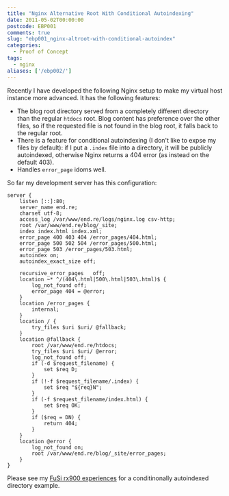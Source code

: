 ```yaml
---
title: "Nginx Alternative Root With Conditional Autoindexing"
date: 2011-05-02T00:00:00
postcode: EBP001
comments: true
slug: "ebp001_nginx-altroot-with-conditional-autoindex"
categories:
  - Proof of Concept
tags:
  - nginx
aliases: ['/ebp002/']
---
```


Recently I have developed the following Nginx setup to make my virtual host instance more advanced. It has the following features:

- The blog root directory served from a completely different directory than the regular `htdocs` root. Blog content has preference over the other files, so if the requested file is not found in the blog root, it falls back to the regular root.
- There is a feature for conditional autoindexing (I don't like to expse my files by default): if I put a `.index` file into a directory, it will be publicly autoindexed, otherwise Nginx returns a 404 error (as instead on the default 403).
- Handles `error_page` idoms well.

<!--more-->

So far my development server has this configuration:


    server {
        listen [::]:80;
        server_name end.re;
        charset utf-8;
        access_log /var/www/end.re/logs/nginx.log csv-http;
        root /var/www/end.re/blog/_site;
        index index.html index.xml;
        error_page 400 403 404 /error_pages/404.html;
        error_page 500 502 504 /error_pages/500.html;
        error_page 503 /error_pages/503.html;
        autoindex on;
        autoindex_exact_size off;

        recursive_error_pages   off;
        location ~* ^/(404\.html|500\.html|503\.html)$ {
            log_not_found off;
            error_page 404 = @error;
        }
        location /error_pages {
            internal;
        }
        location / {
            try_files $uri $uri/ @fallback;
        }
        location @fallback {
            root /var/www/end.re/htdocs;
            try_files $uri $uri/ @error;
            log_not_found off;
            if (-d $request_filename) {
                set $req D;
            }
            if (!-f $request_filename/.index) {
                set $req "${req}N";
            }
            if (-f $request_filename/index.html) {
                set $req OK;
            }
            if ($req = DN) {
                return 404;
            }
        }
        location @error {
            log_not_found on;
            root /var/www/end.re/blog/_site/error_pages;
        }
    }

Please see my [FuSi rx900 experiences](/fusi-rx900/) for a conditinonally autoindexed directory example.


